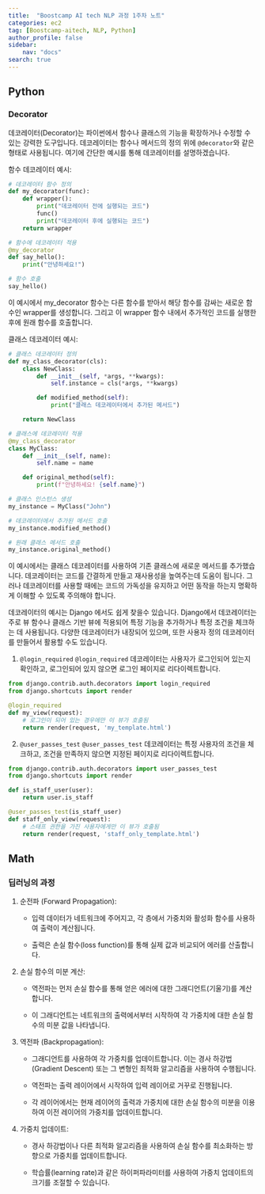 ```yaml
---
title:  "Boostcamp AI tech NLP 과정 1주차 노트"
categories: ec2
tag: [Boostcamp-aitech, NLP, Python]
author_profile: false
sidebar:
    nav: "docs"
search: true
---
```


## Python

### Decorator

데코레이터(Decorator)는 파이썬에서 함수나 클래스의 기능을 확장하거나 수정할 수 있는 강력한 도구입니다. 데코레이터는 함수나 메서드의 정의 위에 `@decorator`와 같은 형태로 사용됩니다. 여기에 간단한 예시를 통해 데코레이터를 설명하겠습니다.

함수 데코레이터 예시:

```python
# 데코레이터 함수 정의
def my_decorator(func):
    def wrapper():
        print("데코레이터 전에 실행되는 코드")
        func()
        print("데코레이터 후에 실행되는 코드")
    return wrapper

# 함수에 데코레이터 적용
@my_decorator
def say_hello():
    print("안녕하세요!")

# 함수 호출
say_hello()
```

이 예시에서 my_decorator 함수는 다른 함수를 받아서 해당 함수를 감싸는 새로운 함수인 wrapper를 생성합니다. 그리고 이 wrapper 함수 내에서 추가적인 코드를 실행한 후에 원래 함수를 호출합니다.

클래스 데코레이터 예시:

```python
# 클래스 데코레이터 정의
def my_class_decorator(cls):
    class NewClass:
        def __init__(self, *args, **kwargs):
            self.instance = cls(*args, **kwargs)

        def modified_method(self):
            print("클래스 데코레이터에서 추가된 메서드")

    return NewClass

# 클래스에 데코레이터 적용
@my_class_decorator
class MyClass:
    def __init__(self, name):
        self.name = name

    def original_method(self):
        print(f"안녕하세요! {self.name}")

# 클래스 인스턴스 생성
my_instance = MyClass("John")

# 데코레이터에서 추가된 메서드 호출
my_instance.modified_method()

# 원래 클래스 메서드 호출
my_instance.original_method()

```


이 예시에서는 클래스 데코레이터를 사용하여 기존 클래스에 새로운 메서드를 추가했습니다. 데코레이터는 코드를 간결하게 만들고 재사용성을 높여주는데 도움이 됩니다. 그러나 데코레이터를 사용할 때에는 코드의 가독성을 유지하고 어떤 동작을 하는지 명확하게 이해할 수 있도록 주의해야 합니다.

데코레이터의 예시는 Django 에서도 쉽게 찾을수 있습니다. Django에서 데코레이터는 주로 뷰 함수나 클래스 기반 뷰에 적용되어 특정 기능을 추가하거나 특정 조건을 체크하는 데 사용됩니다. 다양한 데코레이터가 내장되어 있으며, 또한 사용자 정의 데코레이터를 만들어서 활용할 수도 있습니다.

1. `@login_required`
`@login_required` 데코레이터는 사용자가 로그인되어 있는지 확인하고, 로그인되어 있지 않으면 로그인 페이지로 리다이렉트합니다.

```python
from django.contrib.auth.decorators import login_required
from django.shortcuts import render

@login_required
def my_view(request):
    # 로그인이 되어 있는 경우에만 이 뷰가 호출됨
    return render(request, 'my_template.html')
```

2. `@user_passes_test`
`@user_passes_test` 데코레이터는 특정 사용자의 조건을 체크하고, 조건을 만족하지 않으면 지정된 페이지로 리다이렉트합니다.

```python
from django.contrib.auth.decorators import user_passes_test
from django.shortcuts import render

def is_staff_user(user):
    return user.is_staff

@user_passes_test(is_staff_user)
def staff_only_view(request):
    # 스태프 권한을 가진 사용자에게만 이 뷰가 호출됨
    return render(request, 'staff_only_template.html')
```

## Math

### 딥러닝의 과정

1. 순전파 (Forward Propagation):

   - 입력 데이터가 네트워크에 주어지고, 각 층에서 가중치와 활성화 함수를 사용하여 출력이 계산됩니다.

   - 출력은 손실 함수(loss function)를 통해 실제 값과 비교되어 에러를 산출합니다.

2. 손실 함수의 미분 계산:

   - 역전파는 먼저 손실 함수를 통해 얻은 에러에 대한 그래디언트(기울기)를 계산합니다.

   - 이 그래디언트는 네트워크의 출력에서부터 시작하여 각 가중치에 대한 손실 함수의 미분 값을 나타냅니다.

3. 역전파 (Backpropagation):

   - 그래디언트를 사용하여 각 가중치를 업데이트합니다. 이는 경사 하강법(Gradient Descent) 또는 그 변형인 최적화 알고리즘을 사용하여 수행됩니다.

   - 역전파는 출력 레이어에서 시작하여 입력 레이어로 거꾸로 진행됩니다.

   - 각 레이어에서는 현재 레이어의 출력과 가중치에 대한 손실 함수의 미분을 이용하여 이전 레이어의 가중치를 업데이트합니다.

4. 가중치 업데이트:

   - 경사 하강법이나 다른 최적화 알고리즘을 사용하여 손실 함수를 최소화하는 방향으로 가중치를 업데이트합니다.

   - 학습률(learning rate)과 같은 하이퍼파라미터를 사용하여 가중치 업데이트의 크기를 조절할 수 있습니다.
